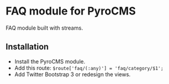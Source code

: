 # FAQ module for PyroCMS

FAQ module built with streams.

## Installation

* Install the PyroCMS module.
* Add this route: `$route['faq/(:any)'] = 'faq/category/$1';`
* Add Twitter Bootstrap 3 or redesign the views.
